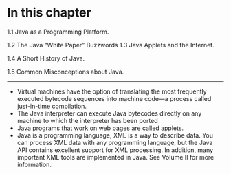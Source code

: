# In this chapter
1.1 Java as a Programming Platform.

1.2 The Java “White Paper” Buzzwords 1.3 Java Applets and the Internet.

1.4 A Short History of Java.

1.5 Common Misconceptions about Java.

---

* Virtual machines have the option of translating the most frequently executed bytecode sequences into machine code—a process called just-in-time compilation.
* The Java interpreter can execute Java bytecodes directly on any machine to which the interpreter has been ported
* Java programs that work on web pages are called applets. 
* Java is a programming language; XML is a way to describe data. You can process XML data with any programming language, but the Java API contains excellent support for XML processing. In addition, many important XML tools are implemented in Java. See Volume II for more information.

